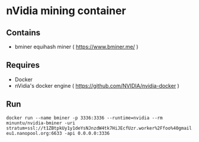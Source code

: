 # nVidia mining container 

## Contains

- bminer equihash miner ( https://www.bminer.me/ )

## Requires

- Docker
- nVidia's docker engine ( https://github.com/NVIDIA/nvidia-docker )

## Run

```
docker run --name bminer -p 3336:3336 --runtime=nvidia --rm minuntu/nvidia-bminer -uri stratum+ssl://t1ZBtpkUy1y1deYsNJnzdW4tk7HiJEcfUzr.worker%2Ffoo%40gmail.com:x@zec-eu1.nanopool.org:6633 -api 0.0.0.0:3336
```
